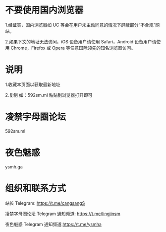 # 不要使用国内浏览器

1.经证实，国内浏览器如 UC 等会在用户未主动同意的情况下屏蔽部分“不合规”网站。

2.如果下文的地址无法访问，iOS 设备用户请使用 Safari，Android 设备用户请使用 Chrome，Firefox 或 Opera 等任意国际领先的知名浏览器访问。

# 说明

1.收藏本页面以获取最新地址

2.复制 如：592sm.ml 粘贴到浏览器打开即可

# 凌禁字母圈论坛

592sm.ml

# 夜色魅惑

ysmh.ga

# 组织和联系方式
站长 Telegram: https://t.me/cangsangS

凌禁字母圈论坛 Telegram 通知频道: https://t.me/lingjinsm

夜色魅惑      Telegram 通知频道:https://t.me/ysmha

